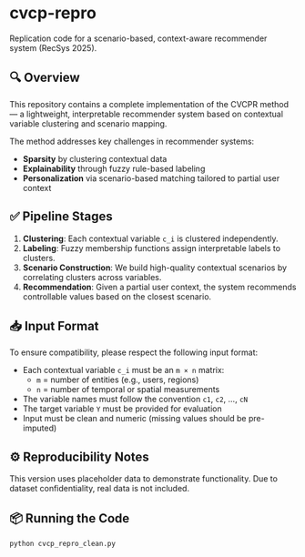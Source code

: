 # cvcp-repro

Replication code for a scenario-based, context-aware recommender system (RecSys 2025).

## 🔍 Overview

This repository contains a complete implementation of the CVCPR method — a lightweight, interpretable recommender system based on contextual variable clustering and scenario mapping.

The method addresses key challenges in recommender systems:
- **Sparsity** by clustering contextual data
- **Explainability** through fuzzy rule-based labeling
- **Personalization** via scenario-based matching tailored to partial user context

## ✅ Pipeline Stages

1. **Clustering**: Each contextual variable `c_i` is clustered independently.
2. **Labeling**: Fuzzy membership functions assign interpretable labels to clusters.
3. **Scenario Construction**: We build high-quality contextual scenarios by correlating clusters across variables.
4. **Recommendation**: Given a partial user context, the system recommends controllable values based on the closest scenario.

## 📥 Input Format

To ensure compatibility, please respect the following input format:

- Each contextual variable `c_i` must be an `m × n` matrix:
  - `m` = number of entities (e.g., users, regions)
  - `n` = number of temporal or spatial measurements
- The variable names must follow the convention `c1`, `c2`, ..., `cN`
- The target variable `Y` must be provided for evaluation
- Input must be clean and numeric (missing values should be pre-imputed)

## ⚙️ Reproducibility Notes

This version uses placeholder data to demonstrate functionality. Due to dataset confidentiality, real data is not included.

## 📦 Running the Code

```bash
python cvcp_repro_clean.py
